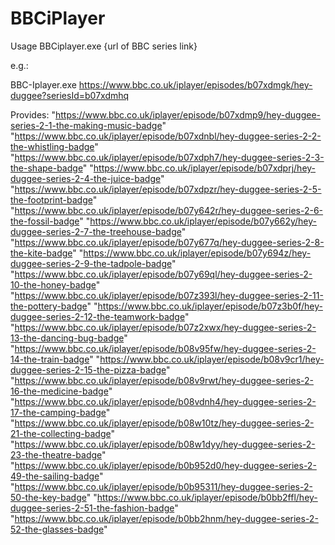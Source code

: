 # BBCiPlayer
Usage BBCiplayer.exe {url of BBC series link}

e.g.:

BBC-Iplayer.exe https://www.bbc.co.uk/iplayer/episodes/b07xdmgk/hey-duggee?seriesId=b07xdmhq

Provides:
"https://www.bbc.co.uk/iplayer/episode/b07xdmp9/hey-duggee-series-2-1-the-making-music-badge"
"https://www.bbc.co.uk/iplayer/episode/b07xdnbl/hey-duggee-series-2-2-the-whistling-badge"
"https://www.bbc.co.uk/iplayer/episode/b07xdph7/hey-duggee-series-2-3-the-shape-badge"
"https://www.bbc.co.uk/iplayer/episode/b07xdprj/hey-duggee-series-2-4-the-juice-badge"
"https://www.bbc.co.uk/iplayer/episode/b07xdpzr/hey-duggee-series-2-5-the-footprint-badge"
"https://www.bbc.co.uk/iplayer/episode/b07y642r/hey-duggee-series-2-6-the-fossil-badge"
"https://www.bbc.co.uk/iplayer/episode/b07y662y/hey-duggee-series-2-7-the-treehouse-badge"
"https://www.bbc.co.uk/iplayer/episode/b07y677q/hey-duggee-series-2-8-the-kite-badge"
"https://www.bbc.co.uk/iplayer/episode/b07y694z/hey-duggee-series-2-9-the-tadpole-badge"
"https://www.bbc.co.uk/iplayer/episode/b07y69ql/hey-duggee-series-2-10-the-honey-badge"
"https://www.bbc.co.uk/iplayer/episode/b07z393l/hey-duggee-series-2-11-the-pottery-badge"
"https://www.bbc.co.uk/iplayer/episode/b07z3b0f/hey-duggee-series-2-12-the-teamwork-badge"
"https://www.bbc.co.uk/iplayer/episode/b07z2xwx/hey-duggee-series-2-13-the-dancing-bug-badge"
"https://www.bbc.co.uk/iplayer/episode/b08v95fw/hey-duggee-series-2-14-the-train-badge"
"https://www.bbc.co.uk/iplayer/episode/b08v9cr1/hey-duggee-series-2-15-the-pizza-badge"
"https://www.bbc.co.uk/iplayer/episode/b08v9rwt/hey-duggee-series-2-16-the-medicine-badge"
"https://www.bbc.co.uk/iplayer/episode/b08vdnh4/hey-duggee-series-2-17-the-camping-badge"
"https://www.bbc.co.uk/iplayer/episode/b08w10tz/hey-duggee-series-2-21-the-collecting-badge"
"https://www.bbc.co.uk/iplayer/episode/b08w1dyy/hey-duggee-series-2-23-the-theatre-badge"
"https://www.bbc.co.uk/iplayer/episode/b0b952d0/hey-duggee-series-2-49-the-sailing-badge"
"https://www.bbc.co.uk/iplayer/episode/b0b95311/hey-duggee-series-2-50-the-key-badge"
"https://www.bbc.co.uk/iplayer/episode/b0bb2ffl/hey-duggee-series-2-51-the-fashion-badge"
"https://www.bbc.co.uk/iplayer/episode/b0bb2hnm/hey-duggee-series-2-52-the-glasses-badge"
